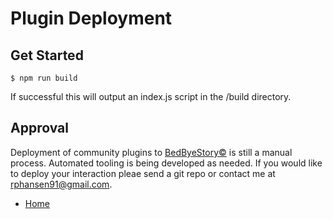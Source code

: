# Plugin Deployment

## Get Started

```
$ npm run build
```

If successful this will output an index.js script in the /build directory.

## Approval

Deployment of community plugins to [BedByeStory©](https://bedbyestory.com) is still a manual process. Automated tooling is being developed as needed. If you would like to deploy your interaction pleae send a git repo or contact me at [rphansen91@gmail.com](mailto:rphansen91@gmail.com).

* [Home](/)
